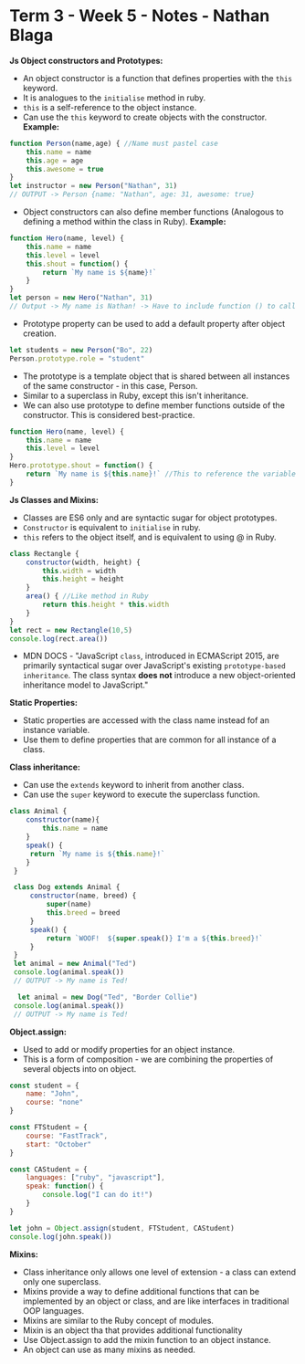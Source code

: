 # **Term 3 - Week 5 - Notes - Nathan Blaga**

**Js Object constructors and Prototypes:**

- An object constructor is a function that defines properties with the ```this``` keyword.
- It is analogues to the ```initialise``` method in ruby.
- ```this``` is a self-reference to the object instance.
- Can use the ```this``` keyword to create objects with the constructor.
 **Example:**
 ```js
 function Person(name,age) { //Name must pastel case
     this.name = name
     this.age = age
     this.awesome = true
 }
 let instructor = new Person("Nathan", 31)
 // OUTPUT -> Person {name: "Nathan", age: 31, awesome: true}
 ```

 - Object constructors can also define member functions (Analogous to defining a method within the class in Ruby).
 **Example:**
 ```js
 function Hero(name, level) {
     this.name = name
     this.level = level
     this.shout = function() {
         return `My name is ${name}!`
     }
 }
 let person = new Hero("Nathan", 31)
// Output -> My name is Nathan! -> Have to include function () to call the function.
 ```

- Prototype property can be used to add a default property after object creation.

```js
let students = new Person("Bo", 22)
Person.prototype.role = "student"
```

- The prototype is a template object that is shared between all instances of the same constructor - in this case, Person.
- Similar to a superclass in Ruby, except this isn't inheritance.
- We can also use prototype to define member functions outside of the constructor. This is considered best-practice.

```js
function Hero(name, level) {
    this.name = name
    this.level = level
}
Hero.prototype.shout = function() {
    return `My name is ${this.name}!` //This to reference the variable name in the constructor variable Hero
}
```
**Js Classes and Mixins:**

- Classes are ES6 only and are syntactic sugar for object prototypes.
- ```Constructor``` is equivalent to ```initialise``` in ruby.
- ```this``` refers to the object itself, and is equivalent to using @ in Ruby.

```js
class Rectangle {
    constructor(width, height) {
        this.width = width
        this.height = height
    }
    area() { //Like method in Ruby
        return this.height * this.width
    }
}
let rect = new Rectangle(10,5)
console.log(rect.area())
```
- MDN DOCS - "JavaScript ```class```, introduced in ECMAScript 2015, are primarily syntactical sugar over JavaScript's existing ```prototype-based inheritance```. The class syntax **does not** introduce a new object-oriented inheritance model to JavaScript."

**Static Properties:**
- Static properties are accessed with the class name instead fof an instance variable.
- Use them to define properties that are common for all instance of a class.

**Class inheritance:**
- Can use the ```extends``` keyword to inherit from another class.
- Can use the ```super``` keyword to execute the superclass function.

```js
class Animal {
    constructor(name){
        this.name = name
    }
    speak() {
     return `My name is ${this.name}!`
    }
 }

 class Dog extends Animal {
     constructor(name, breed) {
         super(name)
         this.breed = breed
     }
     speak() {
         return `WOOF!  ${super.speak()} I'm a ${this.breed}!`
     }
 }
 let animal = new Animal("Ted")
 console.log(animal.speak()) 
 // OUTPUT -> My name is Ted!

  let animal = new Dog("Ted", "Border Collie")
 console.log(animal.speak()) 
 // OUTPUT -> My name is Ted!
```

**Object.assign:**
- Used to add or modify properties for an object instance.
- This is a form of composition - we are combining the properties of several objects into on object.

```js
const student = {
    name: "John",
    course: "none"
}

const FTStudent = {
    course: "FastTrack",
    start: "October"
}

const CAStudent = {
    languages: ["ruby", "javascript"],
    speak: function() {
        console.log("I can do it!")
    }
}

let john = Object.assign(student, FTStudent, CAStudent)
console.log(john.speak())
```

**Mixins:**
- Class inheritance only allows one level of extension - a class can extend only one superclass.
- Mixins provide a way to define additional functions that can be implemented by an object or class, and are like interfaces in traditional OOP languages.
- Mixins are similar to the Ruby concept of modules.
- Mixin is an object tha that provides additional functionality
- Use Object.assign to add the mixin function to an object instance.
- An object can use as many mixins as needed.

